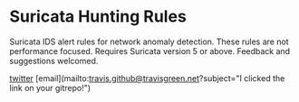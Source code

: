 # Suricata Hunting Rules
Suricata IDS alert rules for network anomaly detection. These rules are not performance focused. Requires Suricata version 5 or above. Feedback and suggestions welcomed.

[twitter](https://twitter.com/travisbgreen/)
[email](mailto:travis.github@travisgreen.net?subject="I clicked the link on your gitrepo!")
